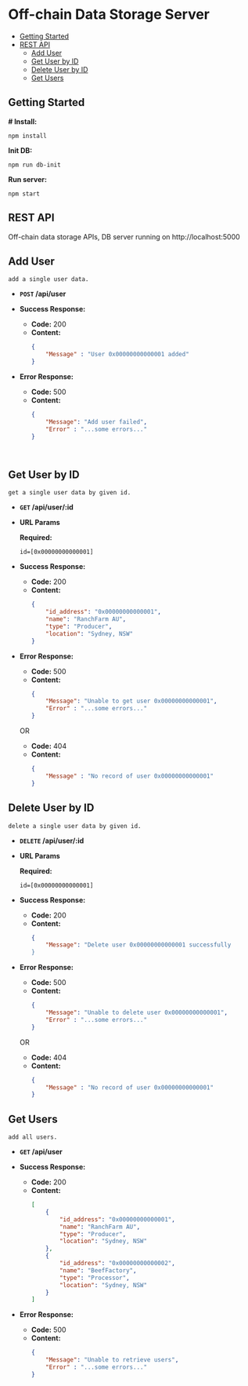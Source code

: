 # Off-chain Data Storage Server
- [Getting Started](#Getting-Started)
- [REST API](#rest-api)
    - [Add User](#Add-User)
    - [Get User by ID](#Get-User-by-ID)
    - [Delete User by ID](#Delete-User-by-ID)
    - [Get Users](#Get-Users)

## Getting Started
**# Install:** 
  ```
  npm install
  ```
**Init DB:** 
  ```
  npm run db-init
  ```
**Run server:** 
  ```
  npm start
  ```

## REST API
  Off-chain data storage APIs, DB server running on http://localhost:5000

  **Add User**
  ----
    add a single user data.

  * **`POST` /api/user** 


  * **Success Response:**

    * **Code:** 200 <br />
    * **Content:** 
      ```json
      { 
          "Message" : "User 0x00000000000001 added" 
      }
      ```

  * **Error Response:**

    * **Code:** 500 <br />
    * **Content:** 
      ```json
      { 
          "Message": "Add user failed",
          "Error" : "...some errors..."
      }    




  **Get User by ID**
  ----
    get a single user data by given id.

  * **`GET` /api/user/:id**


  *  **URL Params**

     **Required:**

     `id=[0x00000000000001]`

  * **Success Response:**

    * **Code:** 200 <br />
    * **Content:** 
      ```json
      {
          "id_address": "0x00000000000001",
          "name": "RanchFarm AU",
          "type": "Producer",
          "location": "Sydney, NSW"
      }
      ```

  * **Error Response:**

    * **Code:** 500 <br />
    * **Content:** 
      ```json
      { 
          "Message": "Unable to get user 0x00000000000001",
          "Error" : "...some errors..."
      }    
      ```

    OR

    * **Code:** 404 <br />
    * **Content:** 
      ```json
      { 
          "Message" : "No record of user 0x00000000000001" 
      }    
      ```




  **Delete User by ID** 
  ----
    delete a single user data by given id.

  * **`DELETE`  /api/user/:id**


  *  **URL Params**

     **Required:**

     `id=[0x00000000000001]`

  * **Success Response:**

    * **Code:** 200 <br />
    * **Content:** 
      ```json
      { 
          "Message": "Delete user 0x00000000000001 successfully 
      }    
      ```

  * **Error Response:**

    * **Code:** 500 <br />
    * **Content:** 
      ```json
      { 
          "Message": "Unable to delete user 0x00000000000001",
          "Error" : "...some errors..."
      }    
      ```
    OR

    * **Code:** 404 <br />
    * **Content:** 
      ```json
      { 
          "Message" : "No record of user 0x00000000000001" 
      }    
      ```


  **Get Users**
  ----
    add all users.

  * **`GET` /api/user**


  * **Success Response:**

    * **Code:** 200 <br />
    * **Content:**
      ```json
      [
          {
              "id_address": "0x00000000000001",
              "name": "RanchFarm AU",
              "type": "Producer",
              "location": "Sydney, NSW"
          },
          {
              "id_address": "0x00000000000002",
              "name": "BeefFactory",
              "type": "Processor",
              "location": "Sydney, NSW"
          } 
      ]
      ```


  * **Error Response:**

    * **Code:** 500 <br />
    * **Content:**
      ```json
      { 
          "Message": "Unable to retrieve users", 
          "Error" : "...some errors..." 
      }
      ```
        
       
    
        
